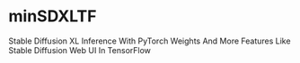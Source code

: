 # minSDXLTF
Stable Diffusion XL Inference With PyTorch Weights And More Features Like Stable Diffusion Web UI In TensorFlow
